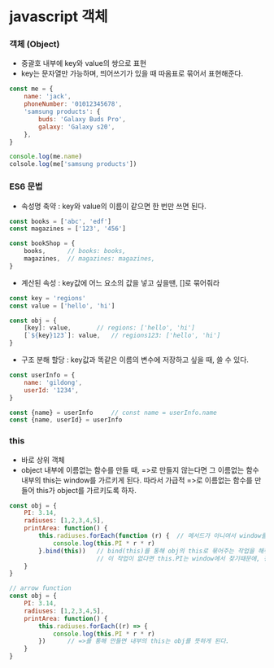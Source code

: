 # javascript 객체

### 객체 (Object)

- 중괄호 내부에 key와 value의 쌍으로 표현
- key는 문자열만 가능하며, 띄어쓰기가 있을 때 따옴표로 묶어서 표현해준다.

```javascript
const me = {
    name: 'jack',
    phoneNumber: '01012345678',
    'samsung products': {
        buds: 'Galaxy Buds Pro',
        galaxy: 'Galaxy s20',
    },
}

console.log(me.name)
colsole.log(me['samsung products'])
```



### ES6 문법

- 속성명 축약 : key와 value의 이름이 같으면 한 번만 쓰면 된다.

```javascript
const books = ['abc', 'edf']
const magazines = ['123', '456']

const bookShop = {
    books,		// books: books,
    magazines,  // magazines: magazines,
}
```

- 계산된 속성 : key값에 어느 요소의 값을 넣고 싶을땐, []로 묶어줘라

```javascript
const key = 'regions'
const value = ['hello', 'hi']

const obj = {
    [key]: value,		// regions: ['hello', 'hi']
    [`${key}123`]: value,	// regions123: ['hello', 'hi']
}
```

- 구조 분해 할당 : key값과 똑같은 이름의 변수에 저장하고 싶을 때, 쓸 수 있다.

```javascript
const userInfo = {
    name: 'gildong',
    userId: '1234',
}

const {name} = userInfo		// const name = userInfo.name
const {name, userId} = userInfo
```



### this

- 바로 상위 객체
- object 내부에 이름없는 함수를 만들 때, =>로 만들지 않는다면 그 이름없는 함수 내부의 this는 window를 가르키게 된다. 따라서 가급적 =>로 이름없는 함수를 만들어 this가 object를 가르키도록 하자.

```javascript
const obj = {
    PI: 3.14,
    radiuses: [1,2,3,4,5],
    printArea: function() {
        this.radiuses.forEach(function (r) {  // 메서드가 아니여서 window를 가리킨다
            console.log(this.PI * r * r)
        }.bind(this))	// bind(this)를 통해 obj의 this로 묶어주는 작업을 해줘야 한다.
        				// 이 작업이 없다면 this.PI는 window에서 찾기때문에, 정상작동이 되지 않는다.
    }
}

// arrow function
const obj = {
    PI: 3.14,
    radiuses: [1,2,3,4,5],
    printArea: function() {
        this.radiuses.forEach((r) => {
            console.log(this.PI * r * r)
        })		// =>를 통해 만들면 내부의 this는 obj를 뜻하게 된다.
    }
}
```

